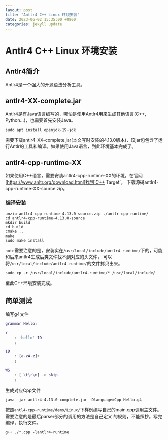 ```yaml
---
layout: post
title: "Antlr4 C++ Linux 环境安装"
date: 2023-06-02 15:35:00 +0800
categories: jekyll update
---
```


# Antlr4 C++ Linux 环境安装

## Antlr4简介

Antlr4是一个强大的开源语法分析工具。

## antlr4-XX-complete.jar

Antlr4是有Java语言编写的，哪怕是使用Antlr4用来生成其他语言(C++, Python...)，也需要首先安装Java。
```
sudo apt install openjdk-19-jdk
```
需要下载antlr4-XX-complete.jar(本文写时安装的4.13.0版本)，该jar包包含了运行Antlr的工具和编译。如果使用Java语言，到此环境基本完成了。

## antlr4-cpp-runtime-XX

如果使用C++语言，需要安装antlr4-cpp-runtime-XX的环境。在官网[https://www.anltr.org/download.html]找到`C++ Target`，
下载源码antlr4-cpp-runtime-XX-source.zip。

### 编译安装

```
unzip antlr4-cpp-runtime-4.13.0-source.zip ./antlr-cpp-runtime/
cd antlr4-cpp-runtime-4.13.0-source
mkdir build
cd build
cmake ..
make
sudo make install
```

`note`需要注意的是，安装实在`/usr/local/include/antlr4-runtime/`下的，可能和后来antlr4生成后类文件找不到对应的头文件，
可以将`/usr/local/include/antlr4-runtime/`的文件拷贝出来。
```
sudo cp -r /usr/local/include/antlr4-runtime/* /usr/local/include/
```
至此C++环境安装完成。

## 简单测试

编写g4文件
```g
grammar Hello;

r
    : 'hello' ID
    ;

ID
    : [a-zA-z]+
    ;

WS
    : [ \t\r\n] -> skip
    ;
```

生成对应Cpp文件
```
java -jar antlr4-4.13.0-complete.jar -Dlanguage=Cpp Hello.g4
```

按照`antl4-cpp-runtime/demo/Linux/`下样例编写自己的main.cpp调用主文件。需要注意的是最后parser部分的调用的方法是自己定义
的规则，不能照抄。写完编译，执行文件。
```
g++ ./*.cpp -lantlr4-runtime
```
